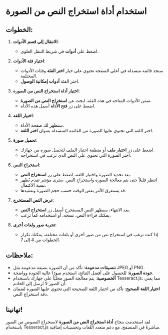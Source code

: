 # استخدام أداة استخراج النص من الصورة

## الخطوات:

1. **الانتقال إلى قسم الأدوات**:

   - اضغط على **أدوات** في شريط التنقل العلوي.

2. **اختيار فئة الأدوات**:

   - ستجد قائمة منسدلة في أعلى الصفحة تحتوي على خيار **اختر الفئة** وفئات الأدوات المختلفة.
   - اختر الفئة **أدوات إمكانية الوصول**.

3. **اختيار أداة استخراج النص من الصورة**:

   - ضمن الأدوات المتاحة في هذه الفئة، ابحث عن **استخراج النص من الصورة**.
   - اضغط على زر **فتح الأداة** أسفل هذه الأداة.

4. **اختيار اللغة**:

   - ستظهر لك صفحة الأداة.
   - اختر اللغة التي تحتوي عليها الصورة من القائمة المنسدلة بعنوان **اختر اللغة**.

5. **تحميل صورة**:

   - اضغط على زر **اختيار ملف** أو منطقة اختيار الملف لتحميل صورة من جهازك.
   - اختر الصورة التي تحتوي على النص الذي ترغب في استخراجه.

6. **استخراج النص**:

   - بعد تحديد الصورة واختيار اللغة، اضغط على زر **استخراج النص**.
   - انتظر قليلاً حتى يتم معالجة الصورة واستخراج النص. سترى مؤشر تقدم يُظهر نسبة الاكتمال.
   - قد يستغرق الأمر بعض الوقت حسب حجم الصورة وتعقيدها.

7. **عرض النص المستخرج**:

   - بعد الانتهاء، سيظهر النص المستخرج أسفل زر **استخراج النص**.
   - يمكنك قراءة النص، نسخه، أو استخدامه كما ترغب.

8. **تجربة صور ولغات أخرى**:

   - إذا كنت ترغب في استخراج نص من صور أخرى أو بلغات مختلفة، يمكنك تكرار الخطوات من 4 إلى 7.

## ملاحظات:

- **تنسيقات مدعومة**: تأكد من أن الصورة بصيغة مدعومة مثل JPEG أو PNG.
- **جودة الصورة**: للحصول على أفضل النتائج، استخدم صورًا عالية الجودة وواضحة.
- **الخصوصية**: يتم معالجة الصور محليًا على جهازك باستخدام Tesseract.js، مما يعني أن الصور لا تُرسل إلى الخادم.
- **اختيار اللغة الصحيح**: تأكد من اختيار اللغة الصحيحة التي تحتوي عليها الصورة لضمان دقة استخراج النص.

## تهانينا!

لقد استخدمت بنجاح **أداة استخراج النص من الصورة** لاستخراج النصوص من الصور باستخدام Tesseract.js مباشرةً في المتصفح، مع دعم متعدد اللغات وتحسينات إضافية.